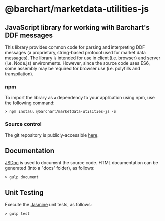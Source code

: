 # @barchart/marketdata-utilities-js
## JavaScript library for working with Barchart's DDF messages

This library provides common code for parsing and interpreting DDF messages (a proprietary, string-based protocol used for market data messages). The library is intended for use in client (i.e. browser) and server (i.e. Node.js) environments. However, since the source code uses ES6, some assembly may be required for browser use (i.e. polyfills and transpilation).


### npm

To import the library as a dependency to your application using npm, use the following command:

	> npm install @barchart/marketdata-utilities-js -S


### Source control

The git repository is publicly-accessible [here](https://github.com/barchart/marketdata-utilities-js).


## Documentation

[JSDoc](http://usejsdoc.org/) is used to document the source code. HTML documentation can be generated (into a "docs" folder), as follows:

	> gulp document


## Unit Testing

Execute the [Jasmine](https://jasmine.github.io/) unit tests, as follows:

	> gulp test